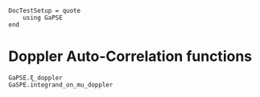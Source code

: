 ```@meta
DocTestSetup = quote
    using GaPSE
end
```

# Doppler Auto-Correlation functions

```@docs
GaPSE.ξ_doppler
GaSPE.integrand_on_mu_doppler
```
